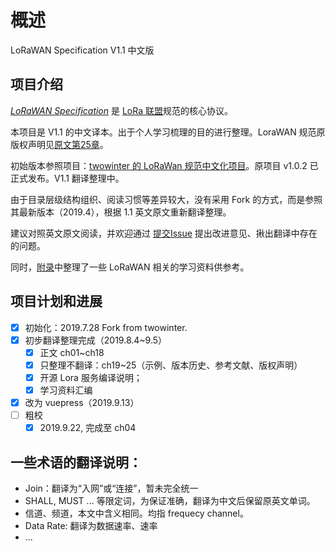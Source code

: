 
# 概述

LoRaWAN Specification V1.1 中文版


## 项目介绍

[*LoRaWAN Specification*](https://lora-alliance.org/resource-hub/lorawanr-specification-v11) 是 [LoRa 联盟](https://lora-alliance.org)规范的核心协议。

本项目是 V1.1 的中文译本。出于个人学习梳理的目的进行整理。LoraWAN 规范原版权声明见[原文第25章](ch25)。

初始版本参照项目：[twowinter 的 LoRaWan 规范中文化项目][twowinter]。原项目 v1.0.2 已正式发布。V1.1 翻译整理中。

由于目录层级结构组织、阅读习惯等差异较大，没有采用 Fork 的方式，而是参照其最新版本（2019.4），根据 1.1 英文原文重新翻译整理。

建议对照英文原文阅读，并欢迎通过 [提交Issue](https://github.com/deltacat/lora-docs/issues) 提出改进意见、揪出翻译中存在的问题。

同时，[附录](appendix/)中整理了一些 LoRaWAN 相关的学习资料供参考。

## 项目计划和进展

- [x] 初始化：2019.7.28 Fork from twowinter.
- [x] 初步翻译整理完成（2019.8.4~9.5）
    - [x] 正文 ch01~ch18
    - [x] 只整理不翻译：ch19~25（示例、版本历史、参考文献、版权声明）
    - [x] 开源 Lora 服务编译说明；
    - [x] 学习资料汇编
- [x] 改为 vuepress（2019.9.13）
- [ ] 粗校
	- [x] 2019.9.22, 完成至 ch04

## 一些术语的翻译说明：

- Join：翻译为“入网”或“连接”，暂未完全统一
- SHALL, MUST ... 等限定词，为保证准确，翻译为中文后保留原英文单词。
- 信道、频道，本文中含义相同。均指 frequecy channel。
- Data Rate: 翻译为数据速率、速率
- ...

[//]: #(以下为注释、链接)

[twowinter]: https://github.com/twowinter/LoRaWAN-Specification_ZH_CN


